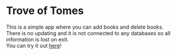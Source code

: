 <h1>Trove of Tomes</h1>
This is a simple app where you can add books and delete books.<br> 
There is no updating and it is not connected to any databases so all information is lost on exit. <br>
You can try it out <a href="https://trevron.github.io/TroveOfTomes/">here</a>!